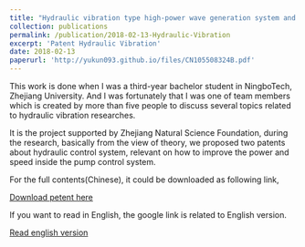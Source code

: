 ```yaml
---
title: "Hydraulic vibration type high-power wave generation system and control method thereof"
collection: publications
permalink: /publication/2018-02-13-Hydraulic-Vibration
excerpt: 'Patent Hydraulic Vibration'
date: 2018-02-13
paperurl: 'http://yukun093.github.io/files/CN105508324B.pdf'
---
```


This work is done when I was a third-year bachelor student in NingboTech, Zhejiang University. And I was fortunately that I was one of team members which is created by more than five people to discuss several topics related to hydraulic vibration researches.

It is the project supported by Zhejiang Natural Science Foundation, during the research, basically from the view of theory, we proposed two patents about hydraulic control system, relevant on how to improve the power and speed inside the pump control system.

For the full contents(Chinese), it could be downloaded as following link,

[Download petent here](http://academicpages.github.io/files/CN105508324B.pdf)

If you want to read in English, the google link is related to English version.

[Read english version](https://patents.google.com/patent/CN105508324B/en)

